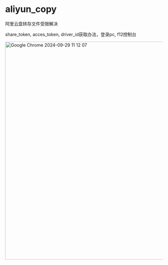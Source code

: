# aliyun_copy
阿里云盘转存文件受限解决  


share_token, acces_token, driver_id获取办法，登录pc, f12控制台  

<img width="696" alt="Google Chrome 2024-09-29 11 12 07" src="https://github.com/user-attachments/assets/6018b539-7a68-41a9-8148-ff607c665289">
